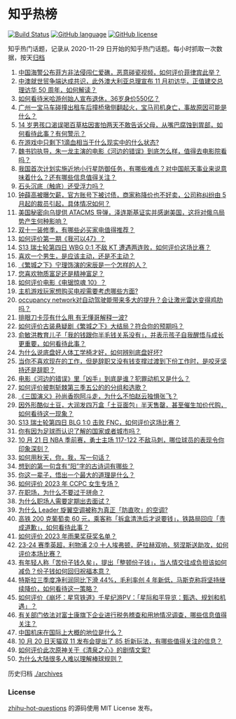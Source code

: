 # 知乎热榜
[![Build Status](https://github.com/ToWeLong/zhihu-hot-questions/workflows/CI/badge.svg)](https://github.com/ToWeLong/zhihu-hot-questions/actions)
[![GitHub language](https://img.shields.io/badge/language-golang-orange.svg)](https://golang.org/)
[![GitHub license](https://img.shields.io/github/license/ToWeLong/zhihu-hot-questions)](https://github.com/ToWeLong/zhihu-hot-questions/blob/main/LICENSE)

知乎热门话题，记录从 2020-11-29 日开始的知乎热门话题。每小时抓取一次数据，按天[归档](./archives)

<!-- BEGIN -->

1. [中国海警公布菲方非法侵闯仁爱礁，恶意碰瓷视频，如何评价菲律宾此举？](https://www.zhihu.com/question/627281624)
1. [中澳就世贸争端达成共识，此外澳大利亚总理宣布 11 月初访华，正值建交总理访华 50 周年，如何解读？](https://www.zhihu.com/question/627280921)
1. [如何看待米哈游创始人宣布退休，36岁身价550亿？](https://www.zhihu.com/question/627024995)
1. [广州一宝马车碰撞出租车后撞桥墩侧翻起火，宝马司机身亡，事故原因可能是什么？](https://www.zhihu.com/question/626787978)
1. [14 岁男孩口渴误喝百草枯因害怕两天不敢告诉父母，从嘴巴腐蚀到胃部，如何看待此事？有何警示？](https://www.zhihu.com/question/626969119)
1. [在游戏中只剩下1滴血相当于什么现实中的什么状态?](https://www.zhihu.com/question/626966766)
1. [魏书钧执导，朱一龙主演的电影《河边的错误》到底怎么样，值得去电影院看吗？](https://www.zhihu.com/question/627259972)
1. [我国首次计划实施近地小行星防御任务，有哪些难点？对中国航天事业来说意味着什么？还有哪些信息值得关注？](https://www.zhihu.com/question/627295287)
1. [石头沉底（触底）还受浮力吗？](https://www.zhihu.com/question/614235009)
1. [钟薛高被曝欠薪，官方账号下被讨债，商家称降价也不好卖，公司称纠纷由 5 月起的裁员引起，具体情况如何？](https://www.zhihu.com/question/627072174)
1. [美国秘密向乌提供 ATACMS 导弹，泽连斯基证实并感谢美国，这将对俄乌局势产生何种影响？](https://www.zhihu.com/question/626636474)
1. [双十一装修季，有哪些必买家电值得推荐？](https://www.zhihu.com/question/626349733)
1. [如何评价第一期《我可以47》？](https://www.zhihu.com/question/627170227)
1. [S13 瑞士轮第四日 WBG 0:1 不敌 KT 遭遇两连败，如何评价这场比赛？](https://www.zhihu.com/question/627295591)
1. [喜欢一个男生，是应该主动，还是不主动？](https://www.zhihu.com/question/624355499)
1. [《繁城之下》宁理饰演的宋辰是一个怎样的人？](https://www.zhihu.com/question/625981791)
1. [您喜欢物质富足还是精神富足？](https://www.zhihu.com/question/625174731)
1. [如何评价电影《电锯惊魂 10》？](https://www.zhihu.com/question/624426560)
1. [主机游戏玩家想购买电视需要考虑哪些方面?](https://www.zhihu.com/question/626824338)
1. [occupancy network对自动驾驶能带来多大的提升？会让激光雷达变得鸡肋吗？](https://www.zhihu.com/question/614057120)
1. [排眼刀卡莎有什么用 有无懂哥解释一波?](https://www.zhihu.com/question/627051734)
1. [如何评价古装悬疑剧《繁城之下》大结局？符合你的预期吗？](https://www.zhihu.com/question/627295826)
1. [俞敏洪教育儿子「我的钱跟你半毛钱关系没有」，并表示孩子自我醒悟与成长更重要，如何看待此事？](https://www.zhihu.com/question/627265031)
1. [为什么说底盘好人体工学椅才好，如何辨别底盘好坏?](https://www.zhihu.com/question/627023321)
1. [当你不喜欢现在的工作，但是辞职又没有钱支撑过渡到下份工作时，是咬牙坚持还是辞职？](https://www.zhihu.com/question/622549911)
1. [电影《河边的错误》里「凶手」到底是谁？犯罪动机又是什么？](https://www.zhihu.com/question/626979682)
1. [如何评价披荆斩棘第三季五公的的分组和选歌？](https://www.zhihu.com/question/626993487)
1. [《三国演义》孙尚香抱阿斗走，为什么不怕赵云独惧张飞？](https://www.zhihu.com/question/558994024)
1. [因外形酷似土豆，大润发四万盒「土豆面包」半天售罄，甚至催生加价代购，如何看待这一现象？](https://www.zhihu.com/question/626808734)
1. [S13 瑞士轮第四日 BLG 1:0 击败 FNC，如何评价这场比赛？](https://www.zhihu.com/question/627294107)
1. [你有因为足球而认识了解的国家或者城市吗？](https://www.zhihu.com/question/622283363)
1. [10 月 21 日 NBA 季前赛，勇士主场 117-122 不敌马刺，哪位球员的表现令你印象深刻？](https://www.zhihu.com/question/627146546)
1. [如何用秋天，你，我，写一句话？](https://www.zhihu.com/question/623759551)
1. [想到的第一句含有“阳”字的古诗词有哪些？](https://www.zhihu.com/question/627264474)
1. [你这一辈子，悟出一个最大的道理是什么？](https://www.zhihu.com/question/594514025)
1. [如何评价 2023 年 CCPC 女生专场？](https://www.zhihu.com/question/626823770)
1. [在职场，为什么不要过于拼命？](https://www.zhihu.com/question/625634171)
1. [为什么职场人需要定期出去面试？](https://www.zhihu.com/question/626700685)
1. [为什么 Leader 旋翼空调被称为真正「防直吹」的空调?](https://www.zhihu.com/question/626974749)
1. [高铁 200 克葡萄卖 60 元，乘客称「拆盒清洗后才说要钱」，铁路局回应「责成道歉」，如何看待此事？](https://www.zhihu.com/question/627284973)
1. [如何评价 2023 年雨果奖获奖名单？](https://www.zhihu.com/question/627260704)
1. [23-24 赛季英超，利物浦 2:0 十人埃弗顿，萨拉赫双响，努涅斯送助攻，如何评价本场比赛？](https://www.zhihu.com/question/627198358)
1. [有年轻人称「苦份子钱久矣」，提出「整顿份子钱」，当人情交往成负担该如何减负？份子钱如何回归祝福本意？](https://www.zhihu.com/question/626801188)
1. [特斯拉三季度净利润同比下滑 44%，毛利率创 4 年新低，马斯克称将坚持继续降价，如何看待这一策略？](https://www.zhihu.com/question/626901506)
1. [如何评价《崩坏：星穹铁道》千星纪游PV：「星际和平导览：甄选、规划和机遇」？](https://www.zhihu.com/question/627272010)
1. [有关部门依法对富士康旗下企业进行税务稽查和用地情况调查，哪些信息值得关注？](https://www.zhihu.com/question/627262398)
1. [中国机床在国际上大概的地位是什么？](https://www.zhihu.com/question/455513991)
1. [10 月 20 日天猫双 11 发布会提出了 85 折新玩法，有哪些值得关注的信息？](https://www.zhihu.com/question/626917543)
1. [如何评价此次原神关于《清泉之心》的剧情文案?](https://www.zhihu.com/question/626579399)
1. [为什么大陆很多人难以理解棒球规则？](https://www.zhihu.com/question/623672724)

<!-- END -->

历史归档 [./archives](./archives)


### License
[zhihu-hot-questions](https://github.com/towelong/zhihu-hot-questions) 的源码使用 MIT License 发布。